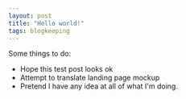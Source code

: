 ```yaml
---
layout: post
title: "Hello world!"
tags: blogkeeping
---
```

Some things to do:

* Hope this test post looks ok
* Attempt to translate landing page mockup
* Pretend I have any idea at all of what I'm doing.
